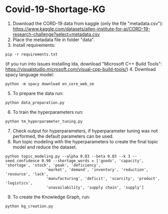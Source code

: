# Covid-19-Shortage-KG

1. Download the CORD-19 data from kaggle (only the file "metadata.csv"): https://www.kaggle.com/datasets/allen-institute-for-ai/CORD-19-research-challenge?select=metadata.csv
2. Place the metadata file in folder "data".
3. Install requirements:
```
pip -r requirements.txt
```
(if you run into issues installing lda, download  "Microsoft C++ Build Tools": https://visualstudio.microsoft.com/visual-cpp-build-tools/)
4. Download spacy language model:
```
python -m spacy download en_core_web_sm
```
5. To prepare the data run:
```
python data_preparation.py
```
6. To train the hyperparameters run:
```
python tm_hyperparameter_tuning.py
```
7. Check output for hyperparameters, if hyperparameter tuning was not performed, the default parameters can be used.
8. Run topic modeling with the hyperparameters to create the final topic model and reduce the dataset.
```
python topic_modeling.py --alpha 0.03 --beta 0.03 --k 3 --seed_confidence 0.98 --shortage_words = ['goods', 'capacity', 'shortage', 'stock', 'peak', 'deficiency',
                  'market', 'demand', 'inventory', 'reduction', 'resource', 'lack',
                  'manufacturing', 'deficit', 'scarcity', 'product', 'logistics',
                  'unavailability', 'supply chain', 'supply']
``` 
9. To create the Knowledge Graph, run:
```
python kg_creation.py
```
